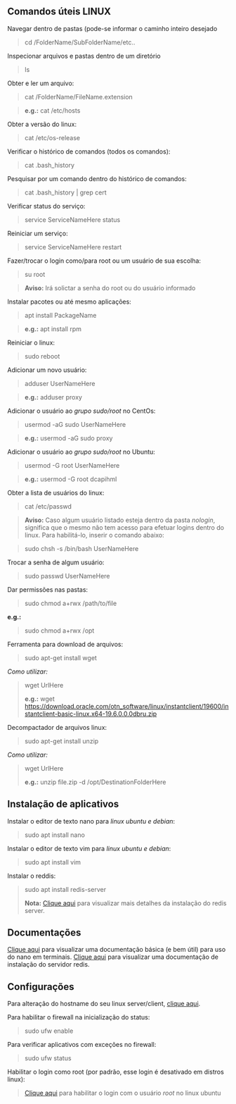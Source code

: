 ## Comandos úteis LINUX
  
  Navegar dentro de pastas (pode-se informar o caminho inteiro desejado
  > cd /FolderName/SubFolderName/etc..
  
  Inspecionar arquivos e pastas dentro de um diretório
  > ls
  
  Obter e ler um arquivo:
  > cat /FolderName/FileName.extension
  
  > **e.g.:** cat /etc/hosts
  
  Obter a versão do linux:
  > cat /etc/os-release
  
  Verificar o histórico de comandos (todos os comandos):
  > cat .bash_history
  
  Pesquisar por um comando dentro do histórico de comandos:
  > cat .bash_history | grep cert
  
  Verificar status do serviço:
  > service ServiceNameHere status

  Reiniciar um serviço:
  > service ServiceNameHere restart

  Fazer/trocar o login como/para root ou um usuário de sua escolha:
  > su root
  
  > **Aviso:** Irá solictar a senha do root ou do usuário informado
  
  Instalar pacotes ou até mesmo aplicações:
  > apt install PackageName
  
  > **e.g.:** apt install rpm
 
  Reiniciar o linux:
  > sudo reboot
  
  Adicionar um novo usuário:
  > adduser UserNameHere
  
  > **e.g.:** adduser proxy
  
  Adicionar o usuário ao *grupo sudo/root* no CentOs:
  > usermod -aG sudo UserNameHere  
  
  > **e.g.:** usermod -aG sudo proxy
    
  Adicionar o usuário ao *grupo sudo/root* no Ubuntu:
  > usermod -G root UserNameHere
  
  > **e.g.:** usermod -G root dcapihml
  
  Obter a lista de usuários do linux:
  > cat /etc/passwd
  
  > **Aviso:** Caso algum usuário listado esteja dentro da pasta *nologin*, significa que o mesmo não tem acesso para efetuar logins dentro do linux. Para habilitá-lo, inserir o comando abaixo:
  
  > sudo chsh -s /bin/bash UserNameHere
  
  Trocar a senha de algum usuário:
  > sudo passwd UserNameHere
  
  Dar permissões nas pastas:
  > sudo chmod a+rwx /path/to/file
  
  **e.g.:**
  > sudo chmod a+rwx /opt
  
  
  Ferramenta para download de arquivos:
  > sudo apt-get install wget
  
  *Como utilizar:*
  > wget UrlHere
  >
  > **e.g.:** wget https://download.oracle.com/otn_software/linux/instantclient/19600/instantclient-basic-linux.x64-19.6.0.0.0dbru.zip
  
  
  Decompactador de arquivos linux:
  > sudo apt-get install unzip
  
  *Como utilizar:*
  > wget UrlHere
  >
  > **e.g.:** unzip file.zip -d /opt/DestinationFolderHere
  
## Instalação de aplicativos
  
  Instalar o editor de texto nano para *linux ubuntu e debian*:
  > sudo apt install nano
  
  Instalar o editor de texto vim para *linux ubuntu e debian*:
  > sudo apt install vim
  
  Instalar o reddis:
  > sudo apt install redis-server
  >
  > **Nota:** [Clique aqui](https://redis.io/topics/quickstart) para visualizar mais detalhes da instalação do redis server.
  
  
## Documentações
  
  [Clique aqui](https://linuxize.com/post/how-to-use-nano-text-editor) para visualizar uma documentação básica (e bem útil) para uso do nano em terminais.
  [Clique aqui](https://www.digitalocean.com/community/tutorials/how-to-install-and-secure-redis-on-ubuntu-18-04-pt) para visualizar uma documentação de instalação do servidor redis.
  

## Configurações

  Para alteração do hostname do seu linux server/client, [clique aqui](https://www.cyberciti.biz/faq/ubuntu-change-hostname-command/).
  
  Para habilitar o firewall na inicialização do status:
  > sudo ufw enable
  
  Para verificar aplicativos com exceções no firewall:
  > sudo ufw status
  
  Habilitar o login como root (por padrão, esse login é desativado em distros linux):
  
  > [Clique aqui](https://linuxconfig.org/allow-ssh-root-login-on-ubuntu-20-04-focal-fossa-linux) para habilitar o login com o usuário *root* no linux ubuntu
